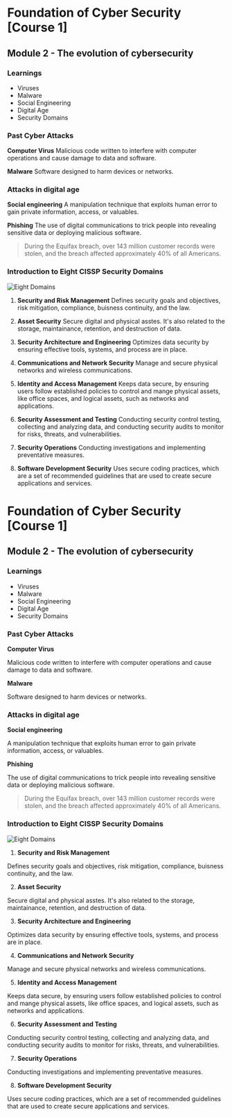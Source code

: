 # Foundation of Cyber Security [Course 1]

## Module 2 - The evolution of cybersecurity

### Learnings

- Viruses
- Malware
- Social Engineering
- Digital Age
- Security Domains

### Past Cyber Attacks

**Computer Virus**
Malicious code written to interfere with computer operations and cause damage to data and software. 

**Malware**
Software designed to harm devices or networks.

### Attacks in digital age

**Social engineering**
A manipulation technique that exploits human error to gain private information, access, or valuables.

**Phishing**
The use of digital communications to trick people into revealing sensitive data or deploying malicious software.

> During the Equifax breach, over 143 million customer records were stolen, and the breach affected approximately 40% of all Americans.

### Introduction to Eight CISSP Security Domains

![Eight Domains](https://github.com/goobar07/Google-Cyber-Security-Course/tree/main/Foundations-of-Cybersecurity/EightDomains.png)

1. **Security and Risk Management** 
Defines security goals and objectives, risk mitigation, compliance, buisness continuity, and the law. 

2. **Asset Security**
Secure digital and physical asstes. It's also related to the storage, maintainance, retention, and destruction of data.

3. **Security Architecture and Engineering**
Optimizes data security by ensuring effective tools, systems, and process are in place.

4. **Communications and Network Security**
Manage and secure physical networks and wireless communications.

5. **Identity and Access Management**
Keeps data secure, by ensuring users follow established policies to control and mange physical assets, like office spaces, and logical assets, such as networks and applications.

6. **Security Assessment and Testing**
Conducting security control testing, collecting and analyzing data, and conducting security audits to monitor for risks, threats, and vulnerabilities.

7. **Security Operations**
Conducting investigations and implementing preventative measures.

8. **Software Development Security**
Uses secure coding practices, which are a set of recommended guidelines that are used to create secure applications and services.


# Foundation of Cyber Security [Course 1]

## Module 2 - The evolution of cybersecurity

### Learnings

- Viruses
- Malware
- Social Engineering
- Digital Age
- Security Domains

### Past Cyber Attacks

**Computer Virus**

Malicious code written to interfere with computer operations and cause damage to data and software.

**Malware**

Software designed to harm devices or networks.

### Attacks in digital age

**Social engineering**

A manipulation technique that exploits human error to gain private information, access, or valuables.

**Phishing**

The use of digital communications to trick people into revealing sensitive data or deploying malicious software.

> During the Equifax breach, over 143 million customer records were stolen, and the breach affected approximately 40% of all Americans.

### Introduction to Eight CISSP Security Domains

![Eight Domains](https://github.com/goobar07/Google-Cyber-Security-Course/tree/main/Foundations-of-Cybersecurity/EightDomain.pnghttps://github.com/goobar07/Google-Cyber-Security-Course/blob/main/Foundations-of-Cybersecurity/EightDomains.png)

1. **Security and Risk Management**

Defines security goals and objectives, risk mitigation, compliance, buisness continuity, and the law.

2. **Asset Security**

Secure digital and physical asstes. It's also related to the storage, maintainance, retention, and destruction of data.

3. **Security Architecture and Engineering**

Optimizes data security by ensuring effective tools, systems, and process are in place.

4. **Communications and Network Security**

Manage and secure physical networks and wireless communications.

5. **Identity and Access Management**

Keeps data secure, by ensuring users follow established policies to control and mange physical assets, like office spaces, and logical assets, such as networks and applications.

6. **Security Assessment and Testing**

Conducting security control testing, collecting and analyzing data, and conducting security audits to monitor for risks, threats, and vulnerabilities.

7. **Security Operations**

Conducting investigations and implementing preventative measures.

8. **Software Development Security**

Uses secure coding practices, which are a set of recommended guidelines that are used to create secure applications and services.
